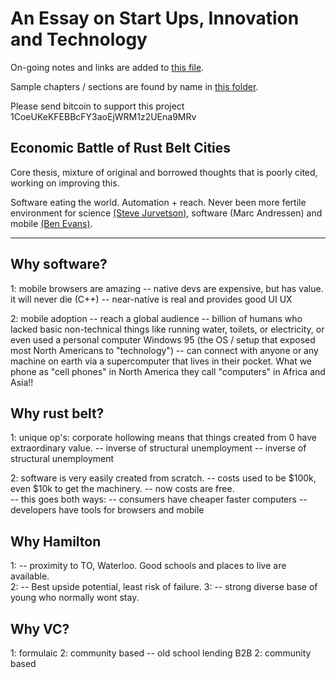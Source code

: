 # An Essay on Start Ups, Innovation and Technology

On-going notes and links are added to [this file][3].

Sample chapters / sections are found by name in [this folder][4].

Please send bitcoin to support this project 1CoeUKeKFEBBcFY3aoEjWRM1z2UEna9MRv

## Economic Battle of Rust Belt Cities 

Core thesis, mixture of original and borrowed thoughts that is poorly cited, working on improving this. 

Software eating the world.  Automation + reach.  Never been more fertile environment for science [(Steve Jurvetson)][2], software (Marc Andressen) and mobile [(Ben Evans)][1].

-------------------
## Why software?
1: mobile browsers are amazing
  -- native devs are expensive, but has value.  it will never die (C++)
  -- near-native is real and provides good UI UX

2: mobile adoption
  -- reach a global audience 
  -- billion of humans who lacked basic non-technical things like running water, toilets, or electricity, or even used a personal computer Windows 95 (the OS / setup that exposed most North Americans to "technology") -- can connect with anyone or any machine on earth via a supercomputer that lives in their pocket.  What we phone as "cell phones" in North America they call "computers" in Africa and Asia!!

## Why rust belt?
1: unique op's: corporate hollowing means that things created from 0 have extraordinary value. 
  -- inverse of structural unemployment 
  -- inverse of structural unemployment 
  
2: software is very easily created from scratch.
  -- costs used to be $100k, even $10k to get the machinery.
  -- now costs are free.  
  -- this goes both ways: 
      -- consumers have cheaper faster computers
      -- developers have tools for browsers and mobile

## Why Hamilton
1: -- proximity to TO, Waterloo.  Good schools and places to live are available.  
2: -- Best upside potential, least risk of failure.
3: -- strong diverse base of young who normally wont stay.

## Why VC?
1: formulaic 
2: community based
  -- old school lending B2B
2: community based

[1]: http://ben-evans.com/benedictevans/2014/10/28/presentation-mobile-is-eating-the-world
[2]: https://www.youtube.com/watch?v=IPgyb6euISs
[3]: https://github.com/DeBraid/ham-innov-essay/blob/master/public/links.txt
[4]: https://github.com/DeBraid/ham-innov-essay/tree/master/client/essay
